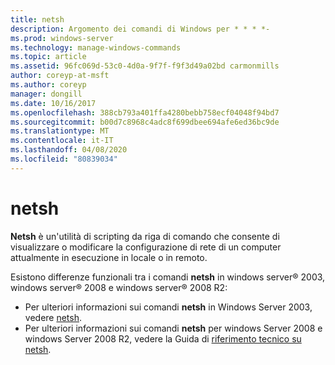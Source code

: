 ```yaml
---
title: netsh
description: Argomento dei comandi di Windows per * * * *-
ms.prod: windows-server
ms.technology: manage-windows-commands
ms.topic: article
ms.assetid: 96fc069d-53c0-4d0a-9f7f-f9f3d49a02bd carmonmills
author: coreyp-at-msft
ms.author: coreyp
manager: dongill
ms.date: 10/16/2017
ms.openlocfilehash: 388cb793a401ffa4280bebb758ecf04048f94bd7
ms.sourcegitcommit: b00d7c8968c4adc8f699dbee694afe6ed36bc9de
ms.translationtype: MT
ms.contentlocale: it-IT
ms.lasthandoff: 04/08/2020
ms.locfileid: "80839034"
---
```

# <a name="netsh"></a>netsh



**Netsh** è un'utilità di scripting da riga di comando che consente di visualizzare o modificare la configurazione di rete di un computer attualmente in esecuzione in locale o in remoto.

Esistono differenze funzionali tra i comandi **netsh** in windows server® 2003, windows server® 2008 e windows server® 2008 R2:
-   Per ulteriori informazioni sui comandi **netsh** in Windows Server 2003, vedere [netsh](https://technet.microsoft.com/library/cc779693(v=ws.10).aspx).
-   Per ulteriori informazioni sui comandi **netsh** per windows Server 2008 e windows Server 2008 R2, vedere la Guida di [riferimento tecnico su netsh](https://technet.microsoft.com/library/cc754753(v=ws.10).aspx).